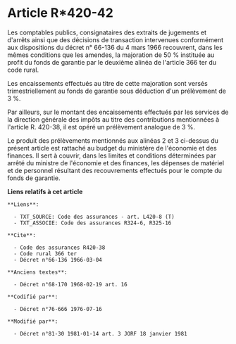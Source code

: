 # Article R*420-42

Les comptables publics, consignataires des extraits de jugements et d'arrêts ainsi que des décisions de transaction
intervenues conformément aux dispositions du décret n° 66-136 du 4 mars 1966 recouvrent, dans les mêmes conditions que les
amendes, la majoration de 50 % instituée au profit du fonds de garantie par le deuxième alinéa de l'article 366 ter du code
rural.

Les encaissements effectués au titre de cette majoration sont versés trimestriellement au fonds de garantie sous déduction
d'un prélèvement de 3 %.

Par ailleurs, sur le montant des encaissements effectués par les services de la direction générale des impôts au titre des
contributions mentionnées à l'article R. 420-38, il est opéré un prélèvement analogue de 3 %.

Le produit des prélèvements mentionnés aux alinéas 2 et 3 ci-dessus du présent article est rattaché au budget du ministère de
l'économie et des finances. Il sert à couvrir, dans les limites et conditions déterminées par arrêté du ministre de
l'économie et des finances, les dépenses de matériel et de personnel résultant des recouvrements effectués pour le compte du
fonds de garantie.

**Liens relatifs à cet article**

	**Liens**:

	  - TXT_SOURCE: Code des assurances - art. L420-8 (T)
	  - TXT_ASSOCIE: Code des assurances R324-6, R325-16

	**Cite**:

	  - Code des assurances R420-38
	  - Code rural 366 ter
	  - Décret n°66-136 1966-03-04

	**Anciens textes**:

	  - Décret n°68-170 1968-02-19 art. 16

	**Codifié par**:

	  - Décret n°76-666 1976-07-16

	**Modifié par**:

	  - Décret n°81-30 1981-01-14 art. 3 JORF 18 janvier 1981
